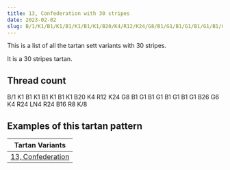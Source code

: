 ```yaml
---
title: 13, Confederation with 30 stripes
date: 2023-02-02
slug: B/1/K1/B1/K1/B1/K1/B1/K1/B20/K4/R12/K24/G8/B1/G1/B1/G1/B1/G1/B1/G1/B26/G6/K4/R24/LN4/R24/B16/R8/K/8
---
```

This is a list of all the tartan sett variants with 30 stripes.

It is a 30 stripes tartan.


## Thread count
B/1 K1 B1 K1 B1 K1 B1 K1 B20 K4 R12 K24 G8 B1 G1 B1 G1 B1 G1 B1 G1 B26 G6 K4 R24 LN4 R24 B16 R8 K/8

## Examples of this tartan pattern

| Tartan Variants |
|---------------|
| [13, Confederation](/variants/b/1/k1/b1/k1/b1/k1/b1/k1/b20/k4/r12/k24/g8/b1/g1/b1/g1/b1/g1/b1/g1/b26/g6/k4/r24/ln4/r24/b16/r8/k/8-b304080-g008000-k000000-lne0e0e0-rc00000)||
